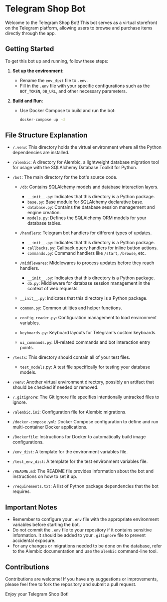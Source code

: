 # Telegram Shop Bot

Welcome to the Telegram Shop Bot! This bot serves as a virtual storefront on the Telegram platform, allowing users to browse and purchase items directly through the app.

## Getting Started

To get this bot up and running, follow these steps:

1. **Set up the environment**:
   - Rename the `env_dist` file to `.env`.
   - Fill in the `.env` file with your specific configurations such as the `BOT_TOKEN`, `DB_URL`, and other necessary parameters.

2. **Build and Run**:
   - Use Docker Compose to build and run the bot:
     ```sh
     docker-compose up -d
     ```

## File Structure Explanation

- `/.venv`: This directory holds the virtual environment where all the Python dependencies are installed.
  
- `/alembic`: A directory for Alembic, a lightweight database migration tool for usage with the SQLAlchemy Database Toolkit for Python.

- `/bot`: The main directory for the bot's source code.
  
  - `/db`: Contains SQLAlchemy models and database interaction layers.
    - `__init__.py`: Indicates that this directory is a Python package.
    - `base.py`: Base module for SQLAlchemy declarative base.
    - `database.py`: Contains the database session management and engine creation.
    - `models.py`: Defines the SQLAlchemy ORM models for your database tables.

  - `/handlers`: Telegram bot handlers for different types of updates.
    - `__init__.py`: Indicates that this directory is a Python package.
    - `callbacks.py`: Callback query handlers for inline button actions.
    - `commands.py`: Command handlers like `/start`, `/browse`, etc.

  - `/middlewares`: Middlewares to process updates before they reach handlers.
    - `__init__.py`: Indicates that this directory is a Python package.
    - `db.py`: Middleware for database session management in the context of web requests.

  - `__init__.py`: Indicates that this directory is a Python package.
  - `common.py`: Common utilities and helper functions.
  - `config_reader.py`: Configuration management to load environment variables.
  - `keyboards.py`: Keyboard layouts for Telegram's custom keyboards.
  - `ui_commands.py`: UI-related commands and bot interaction entry points.

- `/tests`: This directory should contain all of your test files. 
  - `test_models`.py: A test file specifically for testing your database models.

- `/venv`: Another virtual environment directory, possibly an artifact that should be checked if needed or removed.

- `/.gitignore`: The Git ignore file specifies intentionally untracked files to ignore.

- `/alembic.ini`: Configuration file for Alembic migrations.

- `/docker-compose.yml`: Docker Compose configuration to define and run multi-container Docker applications.

- `/Dockerfile`: Instructions for Docker to automatically build image configurations.

- `/env_dist`: A template for the environment variables file.

- `/test_env_dist`: A template for the test environment variables file.

- `/README.md`: The README file provides information about the bot and instructions on how to set it up.

- `/requirements.txt`: A list of Python package dependencies that the bot requires.

## Important Notes

- Remember to configure your `.env` file with the appropriate environment variables before starting the bot.
- Do not commit the `.env` file to your repository if it contains sensitive information. It should be added to your `.gitignore` file to prevent accidental exposure.
- For any changes or migrations needed to be done on the database, refer to the Alembic documentation and use the `alembic` command-line tool.

## Contributions

Contributions are welcome! If you have any suggestions or improvements, please feel free to fork the repository and submit a pull request.

Enjoy your Telegram Shop Bot!
